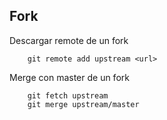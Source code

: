 ## Fork

Descargar remote de un fork
```
	git remote add upstream <url>
```

Merge con master de un fork
```
	git fetch upstream
	git merge upstream/master
```
